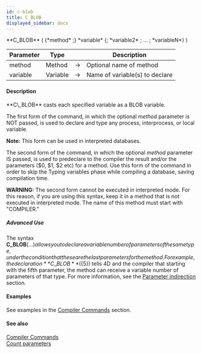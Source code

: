 ```yaml
---
id: c-blob
title: C_BLOB
displayed_sidebar: docs
---
```


<!--REF #_command_.C_BLOB.Syntax-->**C_BLOB** ( {*method* ;} *variable* {; *variable2* ; ... ; *variableN*} )<!-- END REF-->
<!--REF #_command_.C_BLOB.Params-->
| Parameter | Type |  | Description |
| --- | --- | --- | --- |
| method | Method | -> | Optional name of method |
| variable | Variable | -> | Name of variable(s) to declare |

<!-- END REF-->

#### Description 

<!--REF #_command_.C_BLOB.Summary-->**C\_BLOB** casts each specified variable as a BLOB variable.<!-- END REF-->

The first form of the command, in which the optional *method* parameter is NOT passed, is used to declare and type any process, interprocess, or local variable. 

**Note:** This form can be used in interpreted databases.

The second form of the command, in which the optional *method* parameter IS passed, is used to predeclare to the compiler the result and/or the parameters ($0, $1, $2 etc) for a method. Use this form of the command in order to skip the Typing variables phase while compiling a database, saving compilation time.

**WARNING:** The second form cannot be executed in interpreted mode. For this reason, if you are using this syntax, keep it in a method that is not executed in interpreted mode. The name of this method must start with "COMPILER."

##### Advanced Use 

The syntax **C\_BLOB**(${...}) allows you to declare a variable number of parameters of the same type, under the condition that these are the last parameters for the method. For example, the declaration **C\_BLOB**(${5}) tells 4D and the compiler that starting with the fifth parameter, the method can receive a variable number of parameters of that type. For more information, see the [Parameter indirection](/4Dv20R6/4D/20-R6/Typing-Guide.300-6958559.en.html#2064009) section.

#### Examples 

See examples in the [Compiler Commands](/4Dv20R6/4D/20-R6/Compiler-Commands.300-6958561.en.html) section.

#### See also 
[Compiler Commands](../../4D/20-R6/Compiler-Commands.300-6958561.en.html)  
[Count parameters](count-parameters.md)  